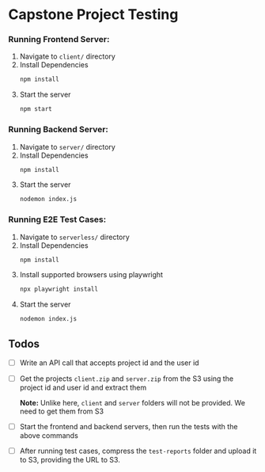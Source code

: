 # Capstone Project Testing

### Running Frontend Server:

1. Navigate to `client/` directory 
2. Install Dependencies
    ```bash
    npm install
    ```
3. Start the server
    ```bash
    npm start
    ```

### Running Backend Server:

1. Navigate to `server/` directory 
2. Install Dependencies
    ```bash
    npm install
    ```
3. Start the server
    ```bash
    nodemon index.js
    ```

### Running E2E Test Cases:

1. Navigate to `serverless/` directory 
2. Install Dependencies
    ```bash
    npm install
    ```
3. Install supported browsers using playwright
    ```bash
    npx playwright install
    ```
4. Start the server
    ```bash
    nodemon index.js
    ```

## Todos

- [ ] Write an API call that accepts project id and the user id
- [ ] Get the projects `client.zip` and `server.zip` from the S3 using the project id and user id and extract them

  **Note:** Unlike here, `client` and `server` folders will not be provided. We need to get them from S3
- [ ] Start the frontend and backend servers, then run the tests with the above commands
- [ ] After running test cases, compress the `test-reports` folder and upload it to S3, providing the URL to S3.

